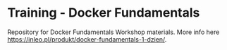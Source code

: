 # Training - Docker Fundamentals
Repository for Docker Fundamentals Workshop materials. More info here https://inleo.pl/produkt/docker-fundamentals-1-dzien/.

